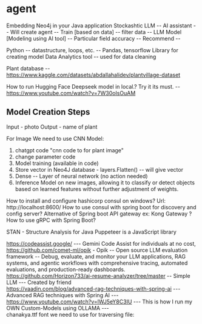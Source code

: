 # agent
Embedding Neo4j in your Java application
Stockashtic
LLM -- AI assistant -- Will create agent -- Train [based on data] -- filter data -- LLM Model [Modeling using AI tool] -- Particular field accuracy -- Recommend -- 

Python -- datastructure, loops, etc. -- Pandas, tensorflow Library for creating model
Data Analytics tool -- used for data cleaning

Plant database -- https://www.kaggle.com/datasets/abdallahalidev/plantvillage-dataset

How to run Hugging Face Deepseek model in local.? Try it its must. -- https://www.youtube.com/watch?v=7W30oIsOuAM

Model Creation Steps
----------------------
Input - photo
Output - name of plant

For Image We need to use CNN Model:
1. chatgpt code "cnn code to for plant image"
2. change parameter code
3. Model training (available in code)
4. Store vector in Neo4J database - layers.Flatten() -- will give vector
5. Dense -- Layer of neural network (no action needed)
6. Inference Model on new images, allowing it to classify or detect objects based on learned features without further adjustment of weights.

How to install and configure hashicorp consul on windows? Url: http://localhost:8600/
How to use consul with spring boot for discovery and config server?
Alternative of Spring boot API gateway ex: Kong Gateway ?
How to use gRPC with Spring Boot?

STAN - Structure Analysis for Java
Puppeteer is a JavaScript library 

https://codeassist.google/ --- Gemini Code Assist for individuals at no cost,
https://github.com/comet-ml/opik - Opik -- Open source LLM evaluation framework -- Debug, evaluate, and monitor your LLM applications, RAG systems, and agentic workflows with comprehensive tracing, automated evaluations, and production-ready dashboards. <br />
https://github.com/Horizon733/ai-resume-analyzer/tree/master -- Simple LLM --- Created by friend<br />
https://vaadin.com/blog/advanced-rag-techniques-with-spring-ai --- Advanced RAG techniques with Spring AI --- <br />
https://www.youtube.com/watch?v=lWJ5eY8C3IU --- This is how I run my OWN Custom-Models using OLLAMA --- <br />
chanakya.ttf font we need to use for traversing file: <br />
